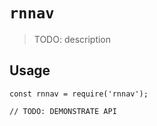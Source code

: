 # `rnnav`

> TODO: description

## Usage

```
const rnnav = require('rnnav');

// TODO: DEMONSTRATE API
```
